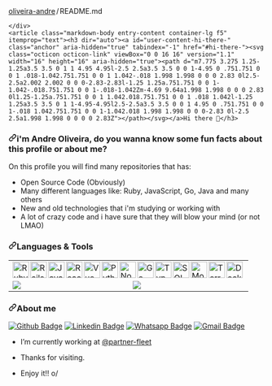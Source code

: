 <div class="Box-body p-4">
    <div class="d-flex flex-justify-between">
      <div class="text-mono text-small mb-3">
        <a href="/oliveira-andre/oliveira-andre" class="no-underline Link--primary">oliveira-andre</a><span class="color-fg-muted d-inline-block" style="padding:0px 2px;">/</span>README<span class="color-fg-muted">.md</span>
      </div>

    </div>
    <article class="markdown-body entry-content container-lg f5" itemprop="text"><h3 dir="auto"><a id="user-content-hi-there-" class="anchor" aria-hidden="true" tabindex="-1" href="#hi-there-"><svg class="octicon octicon-link" viewBox="0 0 16 16" version="1.1" width="16" height="16" aria-hidden="true"><path d="m7.775 3.275 1.25-1.25a3.5 3.5 0 1 1 4.95 4.95l-2.5 2.5a3.5 3.5 0 0 1-4.95 0 .751.751 0 0 1 .018-1.042.751.751 0 0 1 1.042-.018 1.998 1.998 0 0 0 2.83 0l2.5-2.5a2.002 2.002 0 0 0-2.83-2.83l-1.25 1.25a.751.751 0 0 1-1.042-.018.751.751 0 0 1-.018-1.042Zm-4.69 9.64a1.998 1.998 0 0 0 2.83 0l1.25-1.25a.751.751 0 0 1 1.042.018.751.751 0 0 1 .018 1.042l-1.25 1.25a3.5 3.5 0 1 1-4.95-4.95l2.5-2.5a3.5 3.5 0 0 1 4.95 0 .751.751 0 0 1-.018 1.042.751.751 0 0 1-1.042.018 1.998 1.998 0 0 0-2.83 0l-2.5 2.5a1.998 1.998 0 0 0 0 2.83Z"></path></svg></a>Hi there 👋</h3>
<h3 dir="auto"><a id="user-content-im-andre-oliveira-do-you-wanna-know-some-fun-facts-about-this-profile-or-about-me" class="anchor" aria-hidden="true" tabindex="-1" href="#im-andre-oliveira-do-you-wanna-know-some-fun-facts-about-this-profile-or-about-me"><svg class="octicon octicon-link" viewBox="0 0 16 16" version="1.1" width="16" height="16" aria-hidden="true"><path d="m7.775 3.275 1.25-1.25a3.5 3.5 0 1 1 4.95 4.95l-2.5 2.5a3.5 3.5 0 0 1-4.95 0 .751.751 0 0 1 .018-1.042.751.751 0 0 1 1.042-.018 1.998 1.998 0 0 0 2.83 0l2.5-2.5a2.002 2.002 0 0 0-2.83-2.83l-1.25 1.25a.751.751 0 0 1-1.042-.018.751.751 0 0 1-.018-1.042Zm-4.69 9.64a1.998 1.998 0 0 0 2.83 0l1.25-1.25a.751.751 0 0 1 1.042.018.751.751 0 0 1 .018 1.042l-1.25 1.25a3.5 3.5 0 1 1-4.95-4.95l2.5-2.5a3.5 3.5 0 0 1 4.95 0 .751.751 0 0 1-.018 1.042.751.751 0 0 1-1.042.018 1.998 1.998 0 0 0-2.83 0l-2.5 2.5a1.998 1.998 0 0 0 0 2.83Z"></path></svg></a>i'm Andre Oliveira, do you wanna know some fun facts about this profile or about me?</h3>
<p dir="auto">On this profile you will find many repositories that has:</p>
<ul dir="auto">
<li>Open Source Code (Obviously)</li>
<li>Many different languages like: Ruby, JavaScript, Go, Java and many others</li>
<li>New and old technologies that i'm studying or working with</li>
<li>A lot of crazy code and i have sure that they will blow your mind (or not LMAO)</li>
</ul>
<h3 dir="auto"><a id="user-content-languages--tools" class="anchor" aria-hidden="true" tabindex="-1" href="#languages--tools"><svg class="octicon octicon-link" viewBox="0 0 16 16" version="1.1" width="16" height="16" aria-hidden="true"><path d="m7.775 3.275 1.25-1.25a3.5 3.5 0 1 1 4.95 4.95l-2.5 2.5a3.5 3.5 0 0 1-4.95 0 .751.751 0 0 1 .018-1.042.751.751 0 0 1 1.042-.018 1.998 1.998 0 0 0 2.83 0l2.5-2.5a2.002 2.002 0 0 0-2.83-2.83l-1.25 1.25a.751.751 0 0 1-1.042-.018.751.751 0 0 1-.018-1.042Zm-4.69 9.64a1.998 1.998 0 0 0 2.83 0l1.25-1.25a.751.751 0 0 1 1.042.018.751.751 0 0 1 .018 1.042l-1.25 1.25a3.5 3.5 0 1 1-4.95-4.95l2.5-2.5a3.5 3.5 0 0 1 4.95 0 .751.751 0 0 1-.018 1.042.751.751 0 0 1-1.042.018 1.998 1.998 0 0 0-2.83 0l-2.5 2.5a1.998 1.998 0 0 0 0 2.83Z"></path></svg></a>Languages &amp; Tools</h3>
<table>
<tbody><tr>
  <td colspan="2">
    <a href="https://oliveira-andre.dev" rel="nofollow">
      <img align="left" alt="Ruby" width="32px" src="https://camo.githubusercontent.com/32f6078cc94e24c09ac15fc003b0937e3dd2751ad65288f60cbf2fa58ce77816/68747470733a2f2f7365656b6c6f676f2e636f6d2f696d616765732f522f727562792d6c6f676f2d303837414637393336372d7365656b6c6f676f2e636f6d2e6a7067" data-canonical-src="https://seeklogo.com/images/R/ruby-logo-087AF79367-seeklogo.com.jpg" style="max-width: 100%;">
      <img align="left" alt="Rails" width="32px" src="https://camo.githubusercontent.com/86c19a4697726bc2f8885c31850381f7f4066536d2c06d693bbccbd561e93c3e/68747470733a2f2f7365656b6c6f676f2e636f6d2f696d616765732f522f7261696c732d6c6f676f2d444430393237443239302d7365656b6c6f676f2e636f6d2e706e67" data-canonical-src="https://seeklogo.com/images/R/rails-logo-DD0927D290-seeklogo.com.png" style="max-width: 100%;">
      <img align="left" alt="JavaScript" width="32px" src="https://camo.githubusercontent.com/b3332d2ea7918dd1e385c36ec393c953df1eb5d9fca583303bfbee0cfc1a9eeb/68747470733a2f2f7365656b6c6f676f2e636f6d2f696d616765732f4a2f6a6176617363726970742d6a732d6c6f676f2d323934393730313730322d7365656b6c6f676f2e636f6d2e706e67" data-canonical-src="https://seeklogo.com/images/J/javascript-js-logo-2949701702-seeklogo.com.png" style="max-width: 100%;">
      <img align="left" alt="React" width="32px" src="https://camo.githubusercontent.com/6ffa9efa92f15a3cea81bb6c26e5e02321268b060ba85f55b361d93ecd4a80a6/68747470733a2f2f7365656b6c6f676f2e636f6d2f696d616765732f522f72656163742d6c6f676f2d374233434538313531372d7365656b6c6f676f2e636f6d2e706e67" data-canonical-src="https://seeklogo.com/images/R/react-logo-7B3CE81517-seeklogo.com.png" style="max-width: 100%;">
      <img align="left" alt="Vue" width="32px" src="https://camo.githubusercontent.com/0b17e5a01574a2c1251b51c910c422f6ca6cb968a52686a770b668a634792c09/68747470733a2f2f7675656a732e6f72672f696d616765732f6c6f676f2e706e67" data-canonical-src="https://vuejs.org/images/logo.png" style="max-width: 100%;">
      <img align="left" alt="Python" width="32px" src="https://camo.githubusercontent.com/2611f7dda3a07cebb4ec055ef70422b60f76b264f3f048fd78082748dc89c888/68747470733a2f2f7365656b6c6f676f2e636f6d2f696d616765732f502f707974686f6e2d6c6f676f2d413332363336434141332d7365656b6c6f676f2e636f6d2e706e67" data-canonical-src="https://seeklogo.com/images/P/python-logo-A32636CAA3-seeklogo.com.png" style="max-width: 100%;">
      <img align="left" alt="NodeJS" width="32px" src="https://camo.githubusercontent.com/753324e0762efec526db9eb33eb7b5cd3cc10458db94ff63eb9758e004c2b605/68747470733a2f2f7365656b6c6f676f2e636f6d2f696d616765732f4e2f6e6f64656a732d6c6f676f2d464245313232453337372d7365656b6c6f676f2e636f6d2e706e67" data-canonical-src="https://seeklogo.com/images/N/nodejs-logo-FBE122E377-seeklogo.com.png" style="max-width: 100%;">
      <img align="left" alt="Go" width="32px" src="https://camo.githubusercontent.com/91e127e7539619cd50325309bf591bd2cdbd18c143d01437f77d7f08a5615ed9/68747470733a2f2f626c6f672e676f6c616e672e6f72672f6c69622f676f646f632f696d616765732f676f2d6c6f676f2d626c75652e737667" data-canonical-src="https://blog.golang.org/lib/godoc/images/go-logo-blue.svg" style="max-width: 100%;">
      <img align="left" alt="TypeScript" width="32px" src="https://camo.githubusercontent.com/0baeafe1fc184c4afbd91e90be46314c66b6b2e9c648f11b51320a486066fd96/68747470733a2f2f75706c6f61642e77696b696d656469612e6f72672f77696b6970656469612f636f6d6d6f6e732f7468756d622f342f34632f547970657363726970745f6c6f676f5f323032302e7376672f3132303070782d547970657363726970745f6c6f676f5f323032302e7376672e706e67" data-canonical-src="https://upload.wikimedia.org/wikipedia/commons/thumb/4/4c/Typescript_logo_2020.svg/1200px-Typescript_logo_2020.svg.png" style="max-width: 100%;">
      <img align="left" alt="SQL" width="32px" src="https://camo.githubusercontent.com/026ceb67b4d0c6e230616481fa4f5c78a715861548e81898ccd4ef6dce653f0c/68747470733a2f2f7777772e6c616e737765657065722e636f6d2f77702d636f6e74656e742f75706c6f6164732f323031382f30352f41535345542d534f4654574152452d53514c2d44415441424153452e706e67" data-canonical-src="https://www.lansweeper.com/wp-content/uploads/2018/05/ASSET-SOFTWARE-SQL-DATABASE.png" style="max-width: 100%;">
      <img align="left" alt="MongoDB" width="32px" src="https://camo.githubusercontent.com/e099f00cd581d919d43d1188b38411e8ce06dbaf558ebc6709852546864005ae/68747470733a2f2f63646e2e69636f6e73636f75742e636f6d2f69636f6e2f667265652f706e672d3531322f6d6f6e676f64622d352d313137353134302e706e67" data-canonical-src="https://cdn.iconscout.com/icon/free/png-512/mongodb-5-1175140.png" style="max-width: 100%;">
      <img align="left" alt="Terraform" width="32px" src="https://camo.githubusercontent.com/86fcd53f3dad6f7df3d353a3bd747c647f36f01dcf95c76d0014ee1368fccff4/68747470733a2f2f692e70696e696d672e636f6d2f6f726967696e616c732f32382f65632f37342f32386563373434306135373533366565626164323933313531376161316363652e706e67" data-canonical-src="https://i.pinimg.com/originals/28/ec/74/28ec7440a57536eebad2931517aa1cce.png" style="max-width: 100%;">
      <img align="left" alt="Docker" width="32px" src="https://camo.githubusercontent.com/4bb57f094828df71152bca1e683eece39f7ea5e8f64a7c876b407d0c3209d8fb/68747470733a2f2f63646e2e776f726c64766563746f726c6f676f2e636f6d2f6c6f676f732f646f636b65722e737667" data-canonical-src="https://cdn.worldvectorlogo.com/logos/docker.svg" style="max-width: 100%;">
    </a>
  </td>
</tr>
  <tr>
    <td>
      <a href="https://github-readme-stats.vercel.app/api?username=oliveira-andre&amp;theme=dracula&amp;show_icons=true" rel="nofollow">
        <img align="left" src="https://camo.githubusercontent.com/3623b01fd133c9e636e4cbafb00299fbe5e7ce618a65e1ababa8fc4acf347a5e/68747470733a2f2f6769746875622d726561646d652d73746174732e76657263656c2e6170702f6170693f757365726e616d653d6f6c6976656972612d616e6472652673686f775f69636f6e733d74727565267468656d653d64726163756c61" data-canonical-src="https://github-readme-stats.vercel.app/api?username=oliveira-andre&amp;show_icons=true&amp;theme=dracula" style="max-width: 100%;">
      </a>
    </td>
    <td>
      <a href="https://github-readme-stats.vercel.app/api/top-langs/?username=oliveira-andre&amp;theme=dracula&amp;hide=html" rel="nofollow">
        <img align="left" src="https://camo.githubusercontent.com/46c369ee0a6ad7722f8852895072cdee9eb0515c43bdafa91545aeff8267de85/68747470733a2f2f6769746875622d726561646d652d73746174732e76657263656c2e6170702f6170692f746f702d6c616e67732f3f757365726e616d653d6f6c6976656972612d616e647265266c61796f75743d636f6d70616374267468656d653d64726163756c6126686964653d68746d6c" data-canonical-src="https://github-readme-stats.vercel.app/api/top-langs/?username=oliveira-andre&amp;layout=compact&amp;theme=dracula&amp;hide=html" style="max-width: 100%;">
      </a>
    </td>
  </tr>
</tbody></table>
<h3 dir="auto"><a id="user-content-about-me" class="anchor" aria-hidden="true" tabindex="-1" href="#about-me"><svg class="octicon octicon-link" viewBox="0 0 16 16" version="1.1" width="16" height="16" aria-hidden="true"><path d="m7.775 3.275 1.25-1.25a3.5 3.5 0 1 1 4.95 4.95l-2.5 2.5a3.5 3.5 0 0 1-4.95 0 .751.751 0 0 1 .018-1.042.751.751 0 0 1 1.042-.018 1.998 1.998 0 0 0 2.83 0l2.5-2.5a2.002 2.002 0 0 0-2.83-2.83l-1.25 1.25a.751.751 0 0 1-1.042-.018.751.751 0 0 1-.018-1.042Zm-4.69 9.64a1.998 1.998 0 0 0 2.83 0l1.25-1.25a.751.751 0 0 1 1.042.018.751.751 0 0 1 .018 1.042l-1.25 1.25a3.5 3.5 0 1 1-4.95-4.95l2.5-2.5a3.5 3.5 0 0 1 4.95 0 .751.751 0 0 1-.018 1.042.751.751 0 0 1-1.042.018 1.998 1.998 0 0 0-2.83 0l-2.5 2.5a1.998 1.998 0 0 0 0 2.83Z"></path></svg></a>About me</h3>
<p dir="auto"><a href="https://github.com/oliveira-andre"><img src="https://camo.githubusercontent.com/65e62f08423ab7cdbdee106fd9ca9e58d1a3664bacd93745ae3d632997fc1af0/68747470733a2f2f696d672e736869656c64732e696f2f62616467652f2d4769746875622d3030303f7374796c653d666c61742d737175617265266c6f676f3d476974687562266c6f676f436f6c6f723d7768697465266c696e6b3d68747470733a2f2f6769746875622e636f6d2f6f6c6976656972612d616e647265" alt="Github Badge" data-canonical-src="https://img.shields.io/badge/-Github-000?style=flat-square&amp;logo=Github&amp;logoColor=white&amp;link=https://github.com/oliveira-andre" style="max-width: 100%;"></a>
<a href="https://www.linkedin.com/in/andre-oliveira-5b9631135/" rel="nofollow"><img src="https://camo.githubusercontent.com/7389302b4b84800840802baed760631323ab5100f80a6f3e6dd44a96d3d545d1/68747470733a2f2f696d672e736869656c64732e696f2f62616467652f2d4c696e6b6564496e2d626c75653f7374796c653d666c61742d737175617265266c6f676f3d4c696e6b6564696e266c6f676f436f6c6f723d7768697465266c696e6b3d68747470733a2f2f7777772e6c696e6b6564696e2e636f6d2f696e2f616e6472652d6f6c6976656972612d3562393633313133352f" alt="Linkedin Badge" data-canonical-src="https://img.shields.io/badge/-LinkedIn-blue?style=flat-square&amp;logo=Linkedin&amp;logoColor=white&amp;link=https://www.linkedin.com/in/andre-oliveira-5b9631135/" style="max-width: 100%;"></a>
<a href="https://api.whatsapp.com/send?phone=+556993685534&amp;text=Hello!" rel="nofollow"><img src="https://camo.githubusercontent.com/60b2038270ccd10b56bb307400983f105ccbfa6279178289739ddb77aab311cc/68747470733a2f2f696d672e736869656c64732e696f2f62616467652f2d57686174736170702d3443413134333f7374796c653d666c61742d737175617265266c6162656c436f6c6f723d344341313433266c6f676f3d7768617473617070266c6f676f436f6c6f723d7768697465266c696e6b3d68747470733a2f2f6170692e77686174736170702e636f6d2f73656e643f70686f6e653d2b353536393933363835353334746578743d48656c6c6f21" alt="Whatsapp Badge" data-canonical-src="https://img.shields.io/badge/-Whatsapp-4CA143?style=flat-square&amp;labelColor=4CA143&amp;logo=whatsapp&amp;logoColor=white&amp;link=https://api.whatsapp.com/send?phone=+556993685534text=Hello!" style="max-width: 100%;"></a>
<a href="mailto:andreoliveirar2d2@gmail.com"><img src="https://camo.githubusercontent.com/9e7fcd4eac40f11529ae2614b8721db8413693d44c7e72f0536c94937bed05e8/68747470733a2f2f696d672e736869656c64732e696f2f62616467652f2d476d61696c2d6331343433383f7374796c653d666c61742d737175617265266c6f676f3d476d61696c266c6f676f436f6c6f723d7768697465266c696e6b3d6d61696c746f3a7365755f656d61696c" alt="Gmail Badge" data-canonical-src="https://img.shields.io/badge/-Gmail-c14438?style=flat-square&amp;logo=Gmail&amp;logoColor=white&amp;link=mailto:seu_email" style="max-width: 100%;"></a></p>
<ul dir="auto">
<li>
<p dir="auto">I’m currently working at <a href="https://github.com/Partner-Fleet">@partner-fleet</a></p>
</li>
<li>
<p dir="auto">Thanks for visiting.&nbsp;</p>
</li>
<li>
<p dir="auto">Enjoy it!! o/</p>
</li>
</ul>
</article>
  </div>
